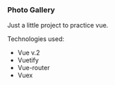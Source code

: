 ### Photo Gallery

Just a little project to practice vue.

Technologies used:

- Vue v.2
- Vuetify
- Vue-router
- Vuex
